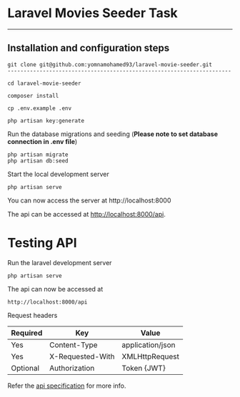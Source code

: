 # Laravel Movies Seeder Task

----------

## Installation and configuration steps

    git clone git@github.com:yomnamohamed93/laravel-movie-seeder.git
    ----------------------------------------------------------------------
    
    cd laravel-movie-seeder

    composer install

    cp .env.example .env

    php artisan key:generate

Run the database migrations and seeding (**Please note to set database connection in .env file**)

    php artisan migrate
    php artisan db:seed

Start the local development server

    php artisan serve

You can now access the server at http://localhost:8000

The api can be accessed at [http://localhost:8000/api](http://localhost:8000/api).

# Testing API

Run the laravel development server

    php artisan serve

The api can now be accessed at

    http://localhost:8000/api

Request headers

| **Required** 	| **Key**              	| **Value**            	|
|----------	|------------------	|------------------	|
| Yes      	| Content-Type     	| application/json 	|
| Yes      	| X-Requested-With 	| XMLHttpRequest   	|
| Optional 	| Authorization    	| Token {JWT}      	|

Refer the [api specification](#api-specification) for more info.
